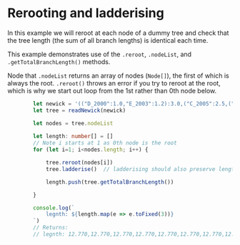 # Rerooting and ladderising

In this example we will reroot at each node of a dummy tree and check that the tree length (the sum of all branch lengths) is identical each time.

This example demonstrates use of the `.reroot`, `.nodeList`, and `.getTotalBranchLength()` methods.

Node that `.nodeList` returns an array of nodes (`Node[]`), the first of which is always the root. `.reroot()` throws an error if you try to reroot at the root, which is why we start out loop from the 1st rather than 0th node below.

```typescript
        let newick = '(("D_2000":1.0,"E_2003":1.2):3.0,("C_2005":2.5,("A_2010":1.8,"B_2011":1.07):1.0):1.2):4.0;'
        let tree = readNewick(newick)

        let nodes = tree.nodeList
        
        let length: number[] = []
        // Note i starts at 1 as 0th node is the root
        for (let i=1; i<nodes.length; i++) {

            tree.reroot(nodes[i])
            tree.ladderise()  // ladderising should also preserve length

            length.push(tree.getTotalBranchLength())

        }

        console.log(`
            legnth: ${length.map(e => e.toFixed(3))}
        `)
        // Returns:
        // legnth: 12.770,12.770,12.770,12.770,12.770,12.770,12.770,12.770
```

